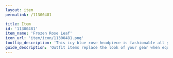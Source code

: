 ```yaml
---
layout: item
permalink: /11300481

title: Item
id: '11300481'
item_name: 'Frozen Rose Leaf'
icon_url: 'item/icon/11300481.png'
tooltip_description: 'This icy blue rose headpiece is fashionable all year round.'
guide_description: 'Outfit items replace the look of your gear when equipped.'
---
```

